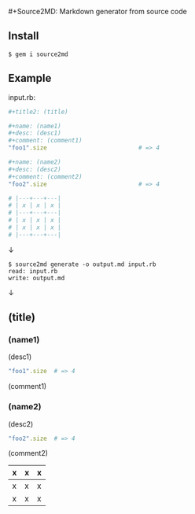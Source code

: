 #+Source2MD: Markdown generator from source code

## Install ##

```
$ gem i source2md
```

## Example ##

input.rb:

```ruby
#+title2: (title)

#+name: (name1)
#+desc: (desc1)
#+comment: (comment1)
"foo1".size                          # => 4

#+name: (name2)
#+desc: (desc2)
#+comment: (comment2)
"foo2".size                          # => 4

# |---+---+---|
# | x | x | x |
# |---+---+---|
# | x | x | x |
# | x | x | x |
# |---+---+---|
```

↓

```shell
$ source2md generate -o output.md input.rb
read: input.rb
write: output.md
```

↓

## (title)

### (name1)

(desc1)

```ruby
"foo1".size  # => 4
```

(comment1)

### (name2)

(desc2)

```ruby
"foo2".size  # => 4
```

(comment2)

| x | x | x |
|---|---|---|
| x | x | x |
| x | x | x |
